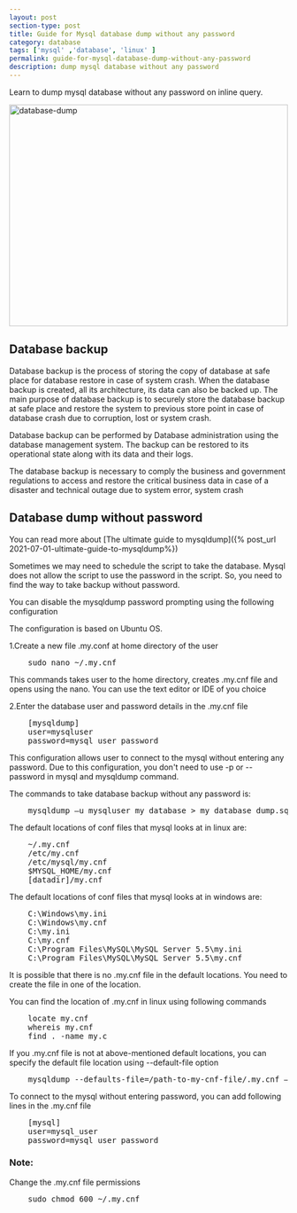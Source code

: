 ```yaml
---
layout: post
section-type: post
title: Guide for Mysql database dump without any password
category: database
tags: ['mysql' ,'database', 'linux' ]
permalink: guide-for-mysql-database-dump-without-any-password
description: dump mysql database without any password
---
```

Learn to dump mysql database without any password on inline query.
<!--more-->

<section>
<img src="{{site.baseurl}}/img/posts/database-dump.jpg"
class="img-thumbnail img-rounded" height="400px" width="100%" alt="database-dump">
</section>
<section>

<h2>Database backup</h2>
<p>
<span class="important">Database backup </span> is the process of storing the copy of database at safe place for
database restore in case of system crash. When the database backup is created, all its architecture, its data can also
be backed up. The main purpose of database backup is to securely store the database backup at safe place and restore the
system to previous store point in case of database crash due to corruption, lost or system crash.
</p>
<p>
Database backup can be performed by Database administration using the database management system.  The backup can be
restored to its operational state along with its data and their logs.
</p>
<p>
The database backup is necessary to comply the business and government regulations to access and restore the critical business
data in case of a disaster and technical outage due to system error, system crash
</p>
</section>

<section>

<h2> Database dump without password</h2>

<p>
You can read more about [The ultimate guide to mysqldump]({% post_url 2021-07-01-ultimate-guide-to-mysqldump%})
</p>
<p>Sometimes we may need to schedule the script to take the database. Mysql does not allow the script to use the
password in the script. So, you need to find the way to take backup without password.</p>


<p>
You can disable the mysqldump password prompting using the following configuration
</p>

<p>The configuration is based on Ubuntu OS.</p>


</section>

<section>
<p>
1.Create a new file <span class="important">.my.conf</span> at home directory of the user
</p>


<pre class="terminal">
    sudo nano ~/.my.cnf  
</pre>  
<p>This commands takes user to the home directory, creates <span class="important">.my.cnf</span> file and opens using the nano. You can use the text editor
or IDE of you choice</p>


<p>2.Enter the database user and password details in the <span class="important">.my.cnf</span> file</p>



<pre class="terminal">
    [mysqldump]
    user=mysqluser
    password=mysql_user_password   
</pre>    

<p>
This configuration allows user to connect to the mysql without entering any password. Due to this configuration,
you don't need to use <span class="important">-p</span> or <span class="important">--password</span> in mysql and mysqldump command.

</p>

<p>
The commands to take database backup without any password is:
</p>



<pre class="terminal">
    mysqldump –u mysqluser my_database > my_database_dump.sql
</pre>  
</section>


<section>
<p>
The default locations of conf files that mysql looks at in linux are:
</p>



<pre class="terminal">
    ~/.my.cnf
    /etc/my.cnf
    /etc/mysql/my.cnf
    $MYSQL_HOME/my.cnf
    [datadir]/my.cnf
</pre>      

<p>
The default locations of conf files that mysql looks at in windows are:
</p>


<pre class="terminal">
    C:\Windows\my.ini
    C:\Windows\my.cnf
    C:\my.ini
    C:\my.cnf
    C:\Program Files\MySQL\MySQL Server 5.5\my.ini
    C:\Program Files\MySQL\MySQL Server 5.5\my.cnf
</pre>  
</section>   

<section>
<p>
It is possible that there is no .my.cnf file in the default locations.
You need to create the file in one of the location.
</p>

<p>
You can find the location of .my.cnf in linux using following commands
</p>


<pre class="terminal">
    locate my.cnf
    whereis my.cnf
    find . -name my.c
</pre>      

<p>
If you .my.cnf file is not at above-mentioned default locations, you  can specify the default file location using
<span class="important">--default-file</span> option
</p>



<pre class="terminal">
    mysqldump --defaults-file=/path-to-my-cnf-file/.my.cnf –u mysql_user my_database > my_database_dump.sql
</pre>  
<p>
To connect to the mysql without entering password, you can add following lines in the .my.cnf file
</p>



<pre class="terminal">
    [mysql]
    user=mysql_user
    password=mysql_user_password
</pre>  
</section>


<section>

### Note:
<p>
Change the <span class="important">.my.cnf</span> file permissions
</p>

<pre class="terminal">
    sudo chmod 600 ~/.my.cnf 
</pre>      

</section>
